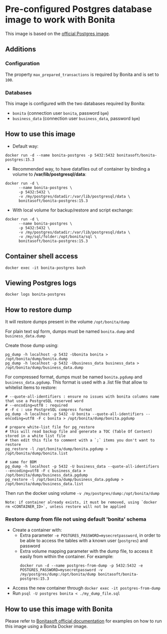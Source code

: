 # Pre-configured Postgres database image to work with Bonita

This image is based on the [official Postgres image](https://hub.docker.com/_/postgres).

## Additions

### Configuration

The property `max_prepared_transactions` is required by Bonita and is set to `100`.

### Databases

This image is configured with the two databases required by Bonita:

* `bonita` (connection user `bonita`, password `bpm`)
* `business_data` (connection user `business_data`, password `bpm`)

## How to use this image

- Default way:

```shell
docker run -d --name bonita-postgres -p 5432:5432 bonitasoft/bonita-postgres:15.3
```

- Recommended way, to have datafiles out of container by binding a volume to **/var/lib/postgresql/data**:

```shell
docker run -d \
      --name bonita-postgres \
      -p 5432:5432 \
      -v /my/postgres/datadir:/var/lib/postgresql/data \
      bonitasoft/bonita-postgres:15.3
```

- With local volume for backup/restore and script exchange:

```shell
docker run -d \
      --name bonita-postgres \
      -p 5432:5432 \
      -v /my/postgres/datadir:/var/lib/postgresql/data \
      -v /my/sql/folder:/opt/bonita/sql \
      bonitasoft/bonita-postgres:15.3
```

## Container shell access

```shell
docker exec -it bonita-postgres bash
```

## Viewing Postgres logs

```shell
docker logs bonita-postgres
```

## How to restore dump

It will restore dumps present in the volume `/opt/bonita/dump`

For plain text sql form, dumps must be named `bonita.dump` and `business_data.dump`

Create those dump using:

```shell
pg_dump -h localhost -p 5432 -Ubonita bonita > /opt/bonita/dump/bonita.dump
pg_dump -h localhost -p 5432 -Ubusiness_data business_data > /opt/bonita/dump/business_data.dump
```

For compressed format, dumps must be named `bonita.pgdump` and `business_data.pgdump`. This format is used with a .list
file that allow to whitelist items to restore:

```shell
# --quote-all-identifiers : ensure no issues with bonita columns name that use a PostgreSQL reserved word
# --encoding=utf8 : required
# -F c : use PostgreSQL compress format
pg_dump -h localhost -p 5432 -U bonita --quote-all-identifiers --encoding=utf8 -F c bonita > /opt/bonita/dump/bonita.pgdump

# prepare white-list file for pg_restore
# this will read backup file and generate a TOC (Table Of Content) stored in a white list file
# then edit this file to comment with a `;` items you don't want to restore 
pg_restore -l /opt/bonita/dump/bonita.pgdump > /opt/bonita/dump/bonita.list 

# same for BDM
pg_dump -h localhost -p 5432 -U business_data --quote-all-identifiers --encoding=utf8 -F c business_data > /opt/bonita/dump/business_data.pgdump
pg_restore -l /opt/bonita/dump/business_data.pgdump > /opt/bonita/dump/business_data.list 
```

Then run the docker using volume `-v /my/postgres/dump:/opt/bonita/dump`

    Note: if container already exists, it must be removed, using `docker rm <CONTAINER_ID>`, unless restore will not be applied

### Restore dump from file not using default 'bonita' schema

* Create a container with:
    * Extra parameter `-e POSTGRES_PASSWORD=mysecretpassword`, in order to be able to access the tables with a known
      user (`postgres`) and password
    * Extra volume mapping parameter with the dump file, to access it easily from within the container. For example:
      ```shell
      docker run -d --name postgres-from-dump -p 5432:5432 -e POSTGRES_PASSWORD=mysecretpassword -v /my/postgres/dump:/opt/bonita/dump bonitasoft/bonita-postgres:15.3
      ```
* Access the new container through `docker exec -it postgres-from-dump`
* Run `psql -U postgres bonita < ./my_dump_file.sql`

## How to use this image with Bonita

Please refer to [Bonitasoft official documentation](https://documentation.bonitasoft.com/bonita/latest/runtime/bonita-docker-installation)
for examples on how to run this image using a Bonita Docker image.
